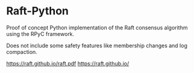 # Raft-Python
Proof of concept Python implementation of the Raft consensus algorithm using the RPyC framework.

Does not include some safety features like membership changes and log compaction.

https://raft.github.io/raft.pdf
https://raft.github.io/

